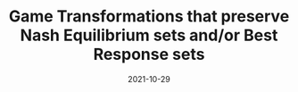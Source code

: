 ---
title: "Game Transformations that preserve Nash Equilibrium sets and/or Best Response sets"
collection: workingpapers
# permalink: /publication/2023-08-19-The-Computational-Complexity-of-Single-Player-Imperfect-Recall-Games
# permalink: 'files/paper11.pdf' #/files/paper11.pdf #preservinggametrafos.pdf
filelink: '/files/preservinggametrafos.pdf'
# excerpt: 'This paper is about the number 1. The number 2 is left for future work.'
date: 2021-10-29
authors: Emanuel Tewolde
#venue: 'International Joint Conference on Artificial Intelligence (IJCAI) 2023'
#paperurl: 'https://academicpages.github.io/files/paper2.pdf'
arxivurl: 'https://arxiv.org/abs/2111.00076'
#slidesurl: 'https://arxiv.org/abs/2111.00076'
#videourl: 'https://arxiv.org/abs/2111.00076'
#citation: 'Your Name, You. (2009). &quot;Paper Title Number 1.&quot; <i>Journal 1</i>. 1(1).'

---